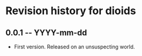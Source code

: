 # Revision history for dioids

## 0.0.1  -- YYYY-mm-dd

* First version. Released on an unsuspecting world.
